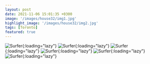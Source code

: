 ```yaml
---
layout: post
date: 2021-11-06 15:01:35 +0300
image: '/images/house32/img1.jpg'
highlight_image: '/images/house32/img2.jpg'
tags: [Toronto]
featured: true
---
```


![Surfer]({{site.baseurl}}/images/house32/img3.jpg){:loading="lazy"}
![Surfer]({{site.baseurl}}/images/house32/img4.jpg){:loading="lazy"}
![Surfer]({{site.baseurl}}/images/house32/img5.jpg){:loading="lazy"}
![Surfer]({{site.baseurl}}/images/house32/img6.jpg){:loading="lazy"}
![Surfer]({{site.baseurl}}/images/house32/img7.jpg){:loading="lazy"}
![Surfer]({{site.baseurl}}/images/house32/img8.jpg){:loading="lazy"} 